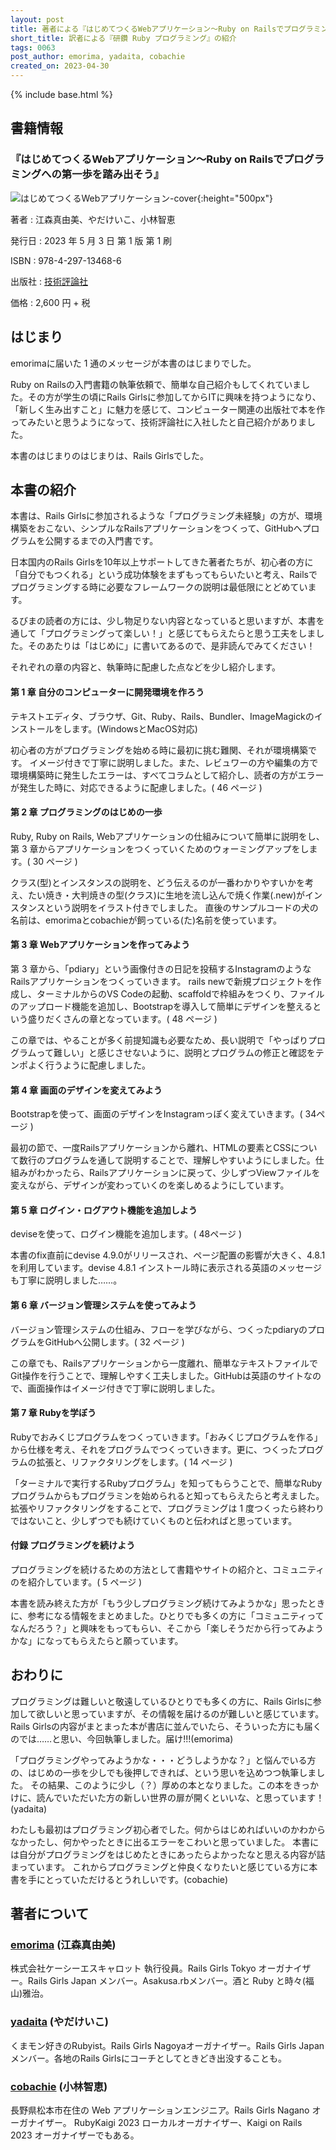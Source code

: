 ```yaml
---                                                                                                              
layout: post
title: 著者による『はじめてつくるWebアプリケーション〜Ruby on Railsでプログラミングへの第一歩を踏み出そう』の紹介
short_title: 訳者による『研鑽 Ruby プログラミング』の紹介
tags: 0063
post_author: emorima, yadaita, cobachie
created_on: 2023-04-30
---
```

{% include base.html %}

## 書籍情報

### 『はじめてつくるWebアプリケーション〜Ruby on Railsでプログラミングへの第一歩を踏み出そう』


![はじめてつくるWebアプリケーション-cover]({{base}}{{site.baseurl}}/images/0063-1st-steps-into-rails/cover.jpg){:height="500px"}


著者
: 江森真由美、やだけいこ、小林智恵

発行日
: 2023 年 5 月 3 日 第 1 版 第 1 刷

ISBN
: 978-4-297-13468-6

出版社
: [技術評論社](https://gihyo.jp/book/2023/978-4-297-13468-6)

価格
: 2,600 円 + 税

## はじまり

emorimaに届いた 1 通のメッセージが本書のはじまりでした。

Ruby on Railsの入門書籍の執筆依頼で、簡単な自己紹介もしてくれていました。その方が学生の頃にRails Girlsに参加してからITに興味を持つようになり、「新しく生み出すこと」に魅力を感じて、コンピューター関連の出版社で本を作ってみたいと思うようになって、技術評論社に入社したと自己紹介がありました。

本書のはじまりのはじまりは、Rails Girlsでした。

## 本書の紹介

本書は、Rails Girlsに参加されるような「プログラミング未経験」の方が、環境構築をおこない、シンプルなRailsアプリケーションをつくって、GitHubへプログラムを公開するまでの入門書です。

日本国内のRails Girlsを10年以上サポートしてきた著者たちが、初心者の方に「自分でもつくれる」という成功体験をまずもってもらいたいと考え、Railsでプログラミングする時に必要なフレームワークの説明は最低限にとどめています。

るびまの読者の方には、少し物足りない内容となっていると思いますが、本書を通して「プログラミングって楽しい！」と感じてもらえたらと思う工夫をしました。そのあたりは「はじめに」に書いてあるので、是非読んでみてください！

それぞれの章の内容と、執筆時に配慮した点などを少し紹介します。

#### 第 1 章 自分のコンピューターに開発環境を作ろう

テキストエディタ、ブラウザ、Git、Ruby、Rails、Bundler、ImageMagickのインストールをします。(WindowsとMacOS対応)

初心者の方がプログラミングを始める時に最初に挑む難関、それが環境構築です。
イメージ付きで丁寧に説明しました。また、レビュワーの方や編集の方で環境構築時に発生したエラーは、すべてコラムとして紹介し、読者の方がエラーが発生した時に、対応できるように配慮しました。( 46 ページ )

#### 第 2 章 プログラミングのはじめの一歩

Ruby, Ruby on Rails, Webアプリケーションの仕組みについて簡単に説明をし、第 3 章からアプリケーションをつくっていくためのウォーミングアップをします。( 30 ページ )

クラス(型)とインスタンスの説明を、どう伝えるのが一番わかりやすいかを考え、たい焼き・大判焼きの型(クラス)に生地を流し込んで焼く作業(.new)がインスタンスという説明をイラスト付きでしました。
直後のサンプルコードの犬の名前は、emorimaとcobachieが飼っている(た)名前を使っています。

#### 第 3 章 Webアプリケーションを作ってみよう

第 3 章から、「pdiary」という画像付きの日記を投稿するInstagramのようなRailsアプリケーションをつくっていきます。
rails newで新規プロジェクトを作成し、ターミナルからのVS Codeの起動、scaffoldで枠組みをつくり、ファイルのアップロード機能を追加し、Bootstrapを導入して簡単にデザインを整えるという盛りだくさんの章となっています。( 48 ページ )

この章では、やることが多く前提知識も必要なため、長い説明で「やっぱりプログラムって難しい」と感じさせないように、説明とプログラムの修正と確認をテンポよく行うように配慮しました。

#### 第 4 章 画面のデザインを変えてみよう

Bootstrapを使って、画面のデザインをInstagramっぽく変えていきます。( 34ページ )

最初の節で、一度Railsアプリケーションから離れ、HTMLの要素とCSSについて数行のプログラムを通して説明することで、理解しやすいようにしました。仕組みがわかったら、Railsアプリケーションに戻って、少しずつViewファイルを変えながら、デザインが変わっていくのを楽しめるようにしています。

#### 第 5 章 ログイン・ログアウト機能を追加しよう

deviseを使って、ログイン機能を追加します。( 48ページ )

本書のfix直前にdevise 4.9.0がリリースされ、ページ配置の影響が大きく、4.8.1を利用しています。devise 4.8.1 インストール時に表示される英語のメッセージも丁寧に説明しました……。

#### 第 6 章 バージョン管理システムを使ってみよう

バージョン管理システムの仕組み、フローを学びながら、つくったpdiaryのプログラムをGitHubへ公開します。( 32 ページ )

この章でも、Railsアプリケーションから一度離れ、簡単なテキストファイルでGit操作を行うことで、理解しやすく工夫しました。GitHubは英語のサイトなので、画面操作はイメージ付きで丁寧に説明しました。

#### 第 7 章 Rubyを学ぼう

Rubyでおみくじプログラムをつくっていきます。「おみくじプログラムを作る」から仕様を考え、それをプログラムでつくっていきます。更に、つくったプログラムの拡張と、リファクタリングをします。( 14 ページ )

「ターミナルで実行するRubyプログラム」を知ってもらうことで、簡単なRubyプログラムからもプログラミンを始められると知ってもらえたらと考えました。拡張やリファクタリングをすることで、プログラミングは 1 度つくったら終わりではないこと、少しずつでも続けていくものと伝わればと思っています。

#### 付録 プログラミングを続けよう

プログラミングを続けるための方法として書籍やサイトの紹介と、コミュニティのを紹介しています。( 5 ページ )

本書を読み終えた方が「もう少しプログラミング続けてみようかな」思ったときに、参考になる情報をまとめました。ひとりでも多くの方に「コミュニティってなんだろう？」と興味をもってもらい、そこから「楽しそうだから行ってみようかな」になってもらえたらと願っています。

## おわりに

プログラミングは難しいと敬遠しているひとりでも多くの方に、Rails Girlsに参加して欲しいと思っていますが、その情報を届けるのが難しいと感じています。Rails Girlsの内容がまとまった本が書店に並んでいたら、そういった方にも届くのでは……と思い、今回執筆しました。届け!!!(emorima)

「プログラミングやってみようかな・・・どうしようかな？」と悩んでいる方の、はじめの一歩を少しでも後押しできれば、という思いを込めつつ執筆しました。
その結果、このように少し（？）厚めの本となりました。この本をきっかけに、読んでいただいた方の新しい世界の扉が開くといいな、と思っています！(yadaita)

わたしも最初はプログラミング初心者でした。何からはじめればいいのかわからなかったし、何かやったときに出るエラーをこわいと思っていました。
本書には自分がプログラミングをはじめたときにあったらよかったなと思える内容が詰まっています。
これからプログラミングと仲良くなりたいと感じている方に本書を手にとっていただけるとうれしいです。(cobachie)

## 著者について

### [emorima](https://twitter.com/emorima) (江森真由美)

株式会社ケーシーエスキャロット 執行役員。Rails Girls Tokyo オーガナイザー。Rails Girls Japan メンバー。Asakusa.rbメンバー。酒と Ruby と時々(福山)雅治。

### [yadaita](https://twitter.com/yadaita)  (やだけいこ)

くまモン好きのRubyist。Rails Girls Nagoyaオーガナイザー。Rails Girls Japanメンバー。各地のRails Girlsにコーチとしてときどき出没することも。

### [cobachie](https://twitter.com/co_bachie) (小林智恵)

長野県松本市在住の Web アプリケーションエンジニア。Rails Girls Nagano オーガナイザー。
RubyKaigi 2023 ローカルオーガナイザー、Kaigi on Rails 2023 オーガナイザーでもある。


